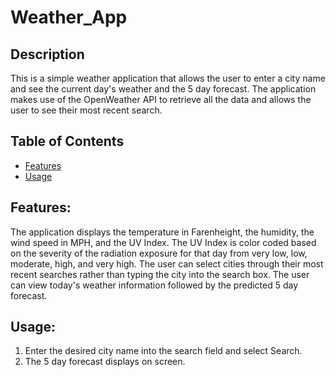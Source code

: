 # Weather_App

## Description
This is a simple weather application that allows the user to enter a city name and see the current day's weather and the 5 day forecast. The application makes use of the OpenWeather API to retrieve all the data and allows the user to see their most recent search.

## Table of Contents 
* [Features](#features)
* [Usage](#usage) 

## Features:
The application displays the temperature in Farenheight, the humidity, the wind speed in MPH, and the UV Index.
The UV Index is color coded based on the severity of the radiation exposure for that day from very low, low, moderate, high, and very high.
The user can select cities through their most recent searches rather than typing the city into the search box.
The user can view today's weather information followed by the predicted 5 day forecast.

## Usage:
1. Enter the desired city name into the search field and select Search.
2. The 5 day forecast displays on screen.
